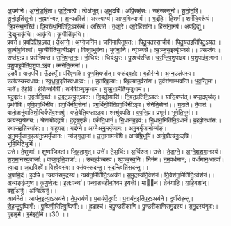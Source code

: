

  
अ॒यम॑ग्ने। अ॒ग्ने॒ज॒रि॒ता। ज॒रि॒तात्वे। त्वेअ॑भूत्। अ॒भू॒दपि॑। अपि॒सह॑स:। सह॑सस्सूनो। सू॒नो॒न॒हि। सू॒नो॒इति॑सूनो। न॒ह्य१॒॑न्यत्। अ॒न्यदस्ति॑। अस्त्याप्यं॑। आप्य॒मित्याप्यं॑।। भ॒द्रंहि। हिशर्म॑। शर्म॑त्रि॒वरू॑थं। त्रि॒वरू॑थ॒मस्ति॑। त्रि॒वरू॑थ॒मिति॑त्रि॒ऽवरू॑थं। अस्ति॑ते। त॒आ॒रे। आ॒रेहिंसा॑नां। हिंसा॑ना॒मप॑। अप॑दि॒द्युं। दि॒द्युमाकृ॑धि। आकृ॑धि। कृ॒धीति॑कृधि।।  
प्रवत्ते॑। प्र॒वदिति॑प्र॒ऽवत्। ते॒अ॒ग्ने॒। अ॒ग्ने॒जनि॑म। जनि॑मापितूय॒त:। पि॒तू॒य॒तस्सा॒चीव॑। पि॒तु॒य॒तइति॑पि॒तु॒ऽय॒त:। सा॒चीव॒विश्वा॑। सा॒चीवेति॑सा॒चीऽइ॑व। विश्वा॒भुव॑ना। भुव॑ना॒नि। न्यृ॑ञ्जसे। ऋ॒ञ्ज॒स॒इत्यृ॑ञ्जसे।। प्रसप्त॑य:। सप्त॑य॒:प्र। प्रस॑निषन्त। स॒नि॒ष॒न्त॒न॒:। नो॒धिय॑:। धिय॑:पु॒र:। पु॒रश्च॑रन्ति। च॒र॒न्ति॒प॒शु॒पाइ॑व। प॒शु॒पाइ॑व॒त्मना॑। प॒शु॒पाइ॒वेति॑प॒शु॒पा:ऽइ॑व। त्मनेति॒त्मना॑।।  
उ॒तवै। वाउ॒परि॑। ऊँ॒इत्यूँ॑। परि॑वृणक्षि। वृ॒ण॒क्षि॒बप्स॑त्। बप्स॑द्ब॒हो:। ब॒होर॑ग्ने। अ॒ग्न॒उल॑पस्य। उल॑पस्यस्वधाव:। स्व॒धा॒व॒इति॑स्वधाऽव:।। उ॒तखि॒ल्या:। खि॒ल्याउ॒र्वरा॑णां। उ॒र्वरा॑णाम्भवन्ति। भ॒व॒न्ति॒मा। माते॑। ते॒हे॒तिं। हे॒तिन्तवि॑षीं। तवि॑षीञ्चुक्रुधाम। चु॒क्रु॒धा॒मेति॑चुज्रुधाम।।  
यदु॒द्वत॑:। उ॒द्वतो॑नि॒वत॑:। उ॒द्वत॒इत्यु॒त्ऽवत॑:। नि॒वतो॒यासि॑। नि॒वत॒इति॑नि॒ऽवत॑:। यासि॒बप्स॑त्। बप्स॒द्पृथ॑क्। पृथ॑गेषि। ए॒षि॒प्रग॒र्धिनी॑व। प्रग॒र्धिनी॑व॒सेना॑। प्रग॒र्धिनी॒वेति॑प्रग॒र्धिनी॑ऽइव। सेनेति॒सेना॑।। य॒दाते॑। ते॒वात॑:। वातो॒अनु॑वातिशो॒चिर्वप्ते॑व॒श्मश्रु॑। वप्ते॒वेति॒वप्ता॑ऽइव। श्मश्रु॑वपसि। व॒प॒सि॒प्र। प्रभूम॑। भूमेति॒भूम॑।।  
प्रत्य॑स्य॒श्रेण॑य:। श्रेणा॑योददृश्रे। द॒दृ॒श्र॒एकं॑। एकं॑नि॒धानं॑। नि॒धानं॑ब॒हव॑:। नि॒धान॒मिति॑नि॒ऽधानं॑। ब॒हवो॒रथा॑स:। रथा॑स॒इति॒रथा॑स:।। बा॒हूयत्। यद॑ग्ने। अ॒ग्ने॒अनु॒मर्मृ॑जान:। अ॒नु॒मर्मृ॑जानो॒न्य॑ङ्। अ॒नु॒मर्मृ॑जान॒इत्य॑नु॒ऽमर्मृ॑जान:। न्य॑ङ्गुत्ता॒नां। उ॒त्ता॒नामन्वे॑षि। अन्वे॑षि॒भूमिं॑। अन्वे॒षीत्य॑नु॒ऽएषि॑। भूमि॒मिति॒भूमिं॑।।  
उत्ते॑। ते॒शुष्मा॑:। शुष्मा॑जिहतां। जि॒ह॒ता॒मुत्। उत्ते॑। ते॒अ॒र्चि:। अ॒र्चिरुत्। उत्ते॑। ते॒अ॒ग्ने॒। अ॒ग्ने॒श॒श॒मा॒नस्य॑। श॒श॒मा॒नस्य॒वाजा॑:। वाजा॒इति॒वाजा॑:।। उच्छ्व॑ञ्चस्व। श्व॒ञ्च॒स्व॒नि। निन॑म। न॒म॒वर्ध॑मान;। वर्धा॑मान॒आत्वा॑। त्वा॒द्य। अ॒द्यविश्वे॑। विश्वे॒वस॑व:। वस॑वस्सदन्तु। स॒द॒न्त्विति॑सदन्तु।।  
अ॒पामि॒दं। इ॒दन्नि। न्यय॑नंसमु॒द्रस्य॑। न्यय॑न॒मिति॑नि॒ऽअय॑नं। स॒मु॒द्रस्य॑नि॒वेश॑नं। नि॒वेश॑न॒मिति॑नि॒ऽवेश॑नं।। अ॒न्यङ्कृ॑णुष्व। कृ॒णु॒ष्वे॒त:। इ॒त:पन्थां॑। पन्थां॒तचहीनां॒श्वम इ॒यत्तेा॑। माेन॑। तेन॑याहि। या॒हि॒वशा॑न्। वशाँ॒अनु॑। अन्वित्यनु॑।।  
आय॑नेते। आय॑न॒इत्या॒ऽअय॑ने। ते॒प॒राय॑णॆ। प॒राय॑णॆ॒दूर्वा॑:। प॒राय॑न॒इति॑प॒र॒ऽअय॑ने। दूर्वा॑रोहन्तु। रो॒ह॒न्तु॒पु॒ष्पिणी॑:। पु॒ष्पिणी॒रिति॑पु॒ष्पिणी॑:।। ह्र॒दाश्च॑। च॒पु॒ण्डरी॑काणि। पु॒ण्डरी॑काणिसमु॒द्रस्य॑। स॒मु॒द्रस्य॑गृ॒हा:। गृ॒हाइ॒मे। इ॒मेइती॒मे।।30 ।।  
